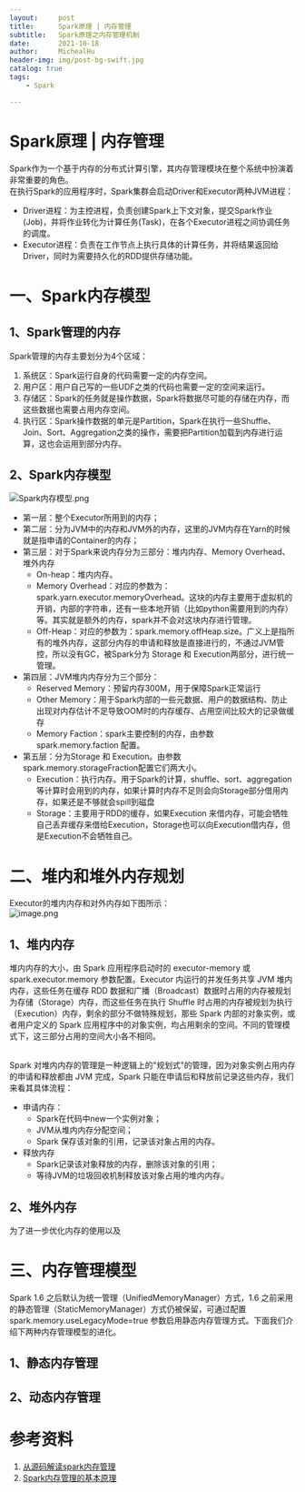 ```yaml
---
layout:     post
title:      Spark原理 | 内存管理
subtitle:   Spark原理之内存管理机制
date:       2021-10-18
author:     MichealHu
header-img: img/post-bg-swift.jpg
catalog: true
tags:
    - Spark

---
```


# Spark原理 | 内存管理

Spark作为一个基于内存的分布式计算引擎，其内存管理模块在整个系统中扮演着非常重要的角色。<br />在执行Spark的应用程序时，Spark集群会启动Driver和Executor两种JVM进程：

- Driver进程：为主控进程，负责创建Spark上下文对象，提交Spark作业(Job)，并将作业转化为计算任务(Task)，在各个Executor进程之间协调任务的调度。
- Executor进程：负责在工作节点上执行具体的计算任务，并将结果返回给Driver，同时为需要持久化的RDD提供存储功能。

# 一、Spark内存模型

## 1、Spark管理的内存

Spark管理的内存主要划分为4个区域：

1. 系统区：Spark运行自身的代码需要一定的内存空间。
1. 用户区：用户自己写的一些UDF之类的代码也需要一定的空间来运行。
1. 存储区：Spark的任务就是操作数据，Spark将数据尽可能的存储在内存，而这些数据也需要占用内存空间。
1. 执行区：Spark操作数据的单元是Partition，Spark在执行一些Shuffle、Join、Sort、Aggregation之类的操作，需要把Partition加载到内存进行运算，这也会运用到部分内存。
   <a name="lR2rK"></a>

## 2、Spark内存模型

![Spark内存模型.png](https://cdn.nlark.com/yuque/0/2021/png/1109132/1623770871473-f92bd610-25d5-41ba-b9fb-e7403aaebd01.png#height=545&id=aCDnc&margin=%5Bobject%20Object%5D&name=Spark%E5%86%85%E5%AD%98%E6%A8%A1%E5%9E%8B.png&originHeight=545&originWidth=928&originalType=binary&ratio=1&size=31745&status=done&style=none&width=928)

- 第一层：整个Executor所用到的内存；
- 第二层：分为JVM中的内存和JVM外的内存，这里的JVM内存在Yarn的时候就是指申请的Container的内存；
- 第三层：对于Spark来说内存分为三部分：堆内内存、Memory Overhead、堆外内存
  - On-heap：堆内内存。
  - Memory Overhead：对应的参数为：spark.yarn.executor.memoryOverhead。这块的内存主要用于虚拟机的开销，内部的字符串，还有一些本地开销（比如python需要用到的内存）等。其实就是额外的内存，spark并不会对这块内存进行管理。
  - Off-Heap：对应的参数为：spark.memory.offHeap.size。广义上是指所有的堆外内存，这部分内存的申请和释放是直接进行的，不通过JVM管控，所以没有GC，被Spark分为 Storage 和 Execution两部分，进行统一管理。
- 第四层：JVM堆内内存分为三个部分：
  - Reserved Memory：预留内存300M，用于保障Spark正常运行
  - Other Memory：用于Spark内部的一些元数据、用户的数据结构、防止出现对内存估计不足导致OOM时的内存缓存、占用空间比较大的记录做缓存
  - Memory Faction：spark主要控制的内存，由参数 spark.memory.faction 配置。
- 第五层：分为Storage 和 Execution。由参数 spark.memory.storageFraction配置它们两大小。
  - Execution：执行内存。用于Spark的计算，shuffle、sort、aggregation等计算时会用到的内存，如果计算时内存不足则会向Storage部分借用内存，如果还是不够就会spill到磁盘
  - Storage：主要用于RDD的缓存，如果Execution 来借内存，可能会牺牲自己丢弃缓存来借给Execution，Storage也可以向Execution借内存，但是Execution不会牺牲自己。
    <a name="S2iBb"></a>

# 二、堆内和堆外内存规划

Executor的堆内内存和对外内存如下图所示：<br />![image.png](https://cdn.nlark.com/yuque/0/2021/png/1109132/1633222402959-93a65451-cf57-4f08-9e30-f1b9627fc5ef.png#clientId=u05239419-e532-4&from=paste&height=523&id=ufbc1b741&margin=%5Bobject%20Object%5D&name=image.png&originHeight=1046&originWidth=1388&originalType=binary&ratio=1&size=656867&status=done&style=none&taskId=u73f19be6-eb55-46f1-af1f-c6037d90015&width=694)
<a name="JR0MI"></a>

## 1、堆内内存

堆内内存的大小，由 Spark 应用程序启动时的 executor-memory 或 spark.executor.memory 参数配置。Executor 内运行的并发任务共享 JVM 堆内内存，这些任务在缓存 RDD 数据和广播（Broadcast）数据时占用的内存被规划为存储（Storage）内存，而这些任务在执行 Shuffle 时占用的内存被规划为执行（Execution）内存，剩余的部分不做特殊规划，那些 Spark 内部的对象实例，或者用户定义的 Spark 应用程序中的对象实例，均占用剩余的空间。不同的管理模式下，这三部分占用的空间大小各不相同。<br />​

Spark 对堆内内存的管理是一种逻辑上的"规划式"的管理，因为对象实例占用内存的申请和释放都由 JVM 完成，Spark 只能在申请后和释放前记录这些内存，我们来看其具体流程：

- 申请内存：
  - Spark在代码中new一个实例对象；
  - JVM从堆内内存分配空间；
  - Spark 保存该对象的引用，记录该对象占用的内存。
- 释放内存
  - Spark记录该对象释放的内存，删除该对象的引用；
  - 等待JVM的垃圾回收机制释放该对象占用的堆内内存。
    <a name="aSp5y"></a>

## 2、堆外内存

为了进一步优化内存的使用以及<br />

<a name="j7C9o"></a>

# 三、内存管理模型

Spark 1.6 之后默认为统一管理（UnifiedMemoryManager）方式，1.6 之前采用的静态管理（StaticMemoryManager）方式仍被保留，可通过配置 spark.memory.useLegacyMode=true 参数启用静态内存管理方式。下面我们介绍下两种内存管理模型的进化。
<a name="dXpBC"></a>

## 1、静态内存管理


<a name="QYxMy"></a>

## 2、动态内存管理


<a name="eCYsd"></a>

# 参考资料

1. [从源码解读spark内存管理](https://zhuanlan.zhihu.com/p/63187650)
1. [Spark内存管理的基本原理](https://mp.weixin.qq.com/s?__biz=MzI4MzY5MDU5Mg==&mid=2247483849&idx=1&sn=3a53d18d44a0c272e570ddafe1cd904d&chksm=eb8792c6dcf01bd04110e20459718cac96295213802d0dda066c350c4486206865664978714b&scene=21#wechat_redirect)​
